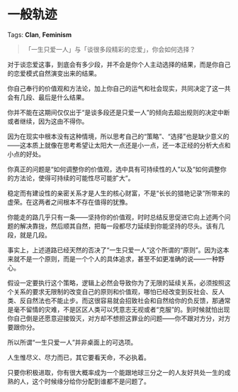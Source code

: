 # 一般轨迹

Tags: **Clan**, **Feminism**

> 「一生只爱一人」与「谈很多段精彩的恋爱」，你会如何选择？



对于谈恋爱这事，到底会有多少段，并不会是你个人主动选择的结果，而是你自己的恋爱模式自然演变出来的结果。

你自己奉行的价值观和方法论，加上你自己的运气和社会现实，共同决定了这一共会有几段、最后是什么结果。

你并不能在这期间仅仅出于“是谈多段还是只爱一人”的倾向去超出规则的决定中断或者继续，因为这由不得你。

因为在现实中根本没有这种情境，所以思考自己的“策略”、“选择”也是缺少意义的——这本质上就像在思考希望让太阳大一点还是小一点，还一本正经的分析大点和小点的好处。

你真正的问题是“如何调整你的价值观，选中具有可持续性的人”以及“如何调整你的方法论，使得可持续的可能性尽可能扩大”。

稳定而有建设性的亲密关系才是人生的核心财富，不是“长长的猎艳记录”所带来的虚荣。在这两者之间根本不存在值得的犹豫。

你能走的路几乎只有一条——坚持你的价值观，时时总结反思促进它向上述两个问题的解决靠拢，然后顺其自然，把每一段都尽力延续到你能坚持的尽头。该有几段，就是几段。

事实上，上述道路已经天然的否决了“一生只爱一人”这个所谓的“原则”。因为这本来就不是一个原则，而是一个个人的具体追求，甚至不如更准确的说——一种野心。

假设一定要执行这个策略，逻辑上必然会导致你为了无限的延续关系，必须按照这个关系的要求无限制的改变自己的原则和价值观，哪怕已经改变到反社会、反人类、反自然法也不能止步。而这很容易就会招致社会和自然给你的负反馈，那通常是毫不留情的灾难，不是区区人类可以凭意志无视或者“克服”的。到时候就怕出现你自己倒是还愿意迎接毁灭，对方却不想担这罪业的问题——你不跟对方分，对方要跟你分。

所以所谓“一生只爱一人”并非桌面上的可选项。

人生惟尽义、尽力而已，其它要看天命，不必执着。

只要你积极进取，你有很大概率成为一个能跟地球三分之一的人友好共处一生的成熟的人，这个时候缘分给你分配到谁都不是问题了。



